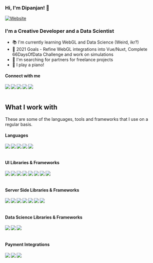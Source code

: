 ### Hi, I'm Dipanjan! 👋

[![Website](https://img.shields.io/website?down_message=%E2%96%BC&label=Portfolio&style=for-the-badge&up_message=%E2%96%B2&url=http%3A%2F%2Fdipanjande.com%2F)](https://dipanjande.com)

<h3>I'm a Creative Developer and a <span>Data Scientist</span></h3>

- 📚 I'm currently learning WebGL and Data Science (Weird, ikr?)
- 🎯 2021 Goals - Refine WebGL integrations into Vue/Nuxt, Complete 66DaysOfData Challenge and work on simulations
- 🔭 I'm searching for partners for freelance projects
- 🎹 I play a piano!

#### Connect with me

<a href="https://www.linkedin.com/in/dipanjan131/"><img align="left" src="https://img.shields.io/badge/LinkedIn-1c1c1c?&logo=LinkedIn" /></a>
<a href="https://twitter.com/bacon_delight"><img align="left" src="https://img.shields.io/badge/Twitter-1c1c1c?&logo=Twitter" /></a>
<a href="https://www.instagram.com/bacon_delight/"><img align="left" src="https://img.shields.io/badge/Instagram-1c1c1c?&logo=Instagram" /></a>
<a href="mailto:dipanjan131@gmail.com"><img align="left" src="https://img.shields.io/badge/Email-1c1c1c?&logo=Gmail" /></a>
<a href="https://calendly.com/bacon_delight/15min"><img align="left" src="https://img.shields.io/badge/Schedule a Meeting-1c1c1c?&logo=Google Calendar" /></a>

<br/><br/>

## What I work with

These are some of the languages, tools and frameworks that I use on a regular basis. 

#### Languages
<img align="left" src="https://img.shields.io/badge/JavaScript-1c1c1c?&logo=JavaScript" />
<img align="left" src="https://img.shields.io/badge/Python-1c1c1c?&logo=Python" />
<img align="left" src="https://img.shields.io/badge/WebGL-1c1c1c?&logo=WebGL" />
<img align="left" src="https://img.shields.io/badge/Lua-1c1c1c?&logo=Lua" />
<img align="left" src="https://img.shields.io/badge/Solidity-1c1c1c?&logo=Solidity" />

<br/><br/>

#### UI Libraries & Frameworks
<img align="left" src="https://img.shields.io/badge/Vue-1c1c1c?&logo=Vue.js" />
<img align="left" src="https://img.shields.io/badge/Svelte-1c1c1c?&logo=Svelte" />
<img align="left" src="https://img.shields.io/badge/Angular-1c1c1c?&logo=Angular" />
<img align="left" src="https://img.shields.io/badge/ThreeJS-1c1c1c?&logo=Three.js" />
<img align="left" src="https://img.shields.io/badge/GreenSock-1c1c1c?&logo=GreenSock" />
<img align="left" src="https://img.shields.io/badge/TensorFlowJS-1c1c1c?&logo=TensorFlow" />
<img align="left" src="https://img.shields.io/badge/Electron-1c1c1c?&logo=Electron" />
<img align="left" src="https://img.shields.io/badge/Capacitor-1c1c1c?&logo=Capacitor" />

<br/><br/>

#### Server Side Libraries & Frameworks
<img align="left" src="https://img.shields.io/badge/Flask-1c1c1c?&logo=Flask" />
<img align="left" src="https://img.shields.io/badge/Django-1c1c1c?&logo=Django" />
<img align="left" src="https://img.shields.io/badge/Express-1c1c1c?&logo=Express" />
<img align="left" src="https://img.shields.io/badge/GraphQL-1c1c1c?&logo=GraphQL" />
<img align="left" src="https://img.shields.io/badge/Firebase-1c1c1c?&logo=Firebase" />
<img align="left" src="https://img.shields.io/badge/Supabase-1c1c1c?&logo=Supabase" />
<img align="left" src="https://img.shields.io/badge/Apollo-1c1c1c?&logo=Apollo GraphQL" />

<br/><br/>

#### Data Science Libraries & Frameworks
<img align="left" src="https://img.shields.io/badge/Tableau-1c1c1c?&logo=Tableau" />
<img align="left" src="https://img.shields.io/badge/TensorFlowJS-1c1c1c?&logo=TensorFlow" />
<img align="left" src="https://img.shields.io/badge/PyTorch-1c1c1c?&logo=PyTorch" />

<br/><br/>

#### Payment Integrations
<img align="left" src="https://img.shields.io/badge/Stripe-1c1c1c?&logo=Stripe" />
<img align="left" src="https://img.shields.io/badge/PayPal-1c1c1c?&logo=PayPal" />
<img align="left" src="https://img.shields.io/badge/Razorpay-1c1c1c?&logo=Razorpay" />

